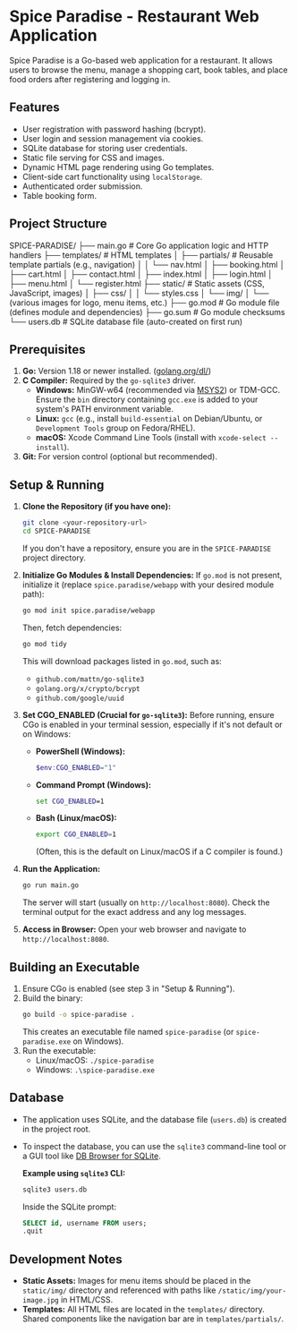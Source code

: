 # Spice Paradise - Restaurant Web Application

Spice Paradise is a Go-based web application for a restaurant. It allows users to browse the menu, manage a shopping cart, book tables, and place food orders after registering and logging in.

## Features

*   User registration with password hashing (bcrypt).
*   User login and session management via cookies.
*   SQLite database for storing user credentials.
*   Static file serving for CSS and images.
*   Dynamic HTML page rendering using Go templates.
*   Client-side cart functionality using `localStorage`.
*   Authenticated order submission.
*   Table booking form.

## Project Structure

SPICE-PARADISE/
├── main.go # Core Go application logic and HTTP handlers
├── templates/ # HTML templates
│ ├── partials/ # Reusable template partials (e.g., navigation)
│ │ └── nav.html
│ ├── booking.html
│ ├── cart.html
│ ├── contact.html
│ ├── index.html
│ ├── login.html
│ ├── menu.html
│ └── register.html
├── static/ # Static assets (CSS, JavaScript, images)
│ ├── css/
│ │ └── styles.css
│ └── img/
│ └── (various images for logo, menu items, etc.)
├── go.mod # Go module file (defines module and dependencies)
├── go.sum # Go module checksums
└── users.db # SQLite database file (auto-created on first run)


## Prerequisites

1.  **Go:** Version 1.18 or newer installed. ([golang.org/dl/](https://golang.org/dl/))
2.  **C Compiler:** Required by the `go-sqlite3` driver.
    *   **Windows:** MinGW-w64 (recommended via [MSYS2](https://www.msys2.org/)) or TDM-GCC. Ensure the `bin` directory containing `gcc.exe` is added to your system's PATH environment variable.
    *   **Linux:** `gcc` (e.g., install `build-essential` on Debian/Ubuntu, or `Development Tools` group on Fedora/RHEL).
    *   **macOS:** Xcode Command Line Tools (install with `xcode-select --install`).
3.  **Git:** For version control (optional but recommended).

## Setup & Running

1.  **Clone the Repository (if you have one):**
    ```bash
    git clone <your-repository-url>
    cd SPICE-PARADISE
    ```
    If you don't have a repository, ensure you are in the `SPICE-PARADISE` project directory.

2.  **Initialize Go Modules & Install Dependencies:**
    If `go.mod` is not present, initialize it (replace `spice.paradise/webapp` with your desired module path):
    ```bash
    go mod init spice.paradise/webapp
    ```
    Then, fetch dependencies:
    ```bash
    go mod tidy
    ```
    This will download packages listed in `go.mod`, such as:
    *   `github.com/mattn/go-sqlite3`
    *   `golang.org/x/crypto/bcrypt`
    *   `github.com/google/uuid`

3.  **Set CGO_ENABLED (Crucial for `go-sqlite3`):**
    Before running, ensure CGo is enabled in your terminal session, especially if it's not default or on Windows:
    *   **PowerShell (Windows):**
        ```powershell
        $env:CGO_ENABLED="1"
        ```
    *   **Command Prompt (Windows):**
        ```cmd
        set CGO_ENABLED=1
        ```
    *   **Bash (Linux/macOS):**
        ```bash
        export CGO_ENABLED=1
        ```
        (Often, this is the default on Linux/macOS if a C compiler is found.)

4.  **Run the Application:**
    ```bash
    go run main.go
    ```
    The server will start (usually on `http://localhost:8080`). Check the terminal output for the exact address and any log messages.

5.  **Access in Browser:**
    Open your web browser and navigate to `http://localhost:8080`.

## Building an Executable

1.  Ensure CGo is enabled (see step 3 in "Setup & Running").
2.  Build the binary:
    ```bash
    go build -o spice-paradise .
    ```
    This creates an executable file named `spice-paradise` (or `spice-paradise.exe` on Windows).
3.  Run the executable:
    *   Linux/macOS: `./spice-paradise`
    *   Windows: `.\spice-paradise.exe`

## Database

*   The application uses SQLite, and the database file (`users.db`) is created in the project root.
*   To inspect the database, you can use the `sqlite3` command-line tool or a GUI tool like [DB Browser for SQLite](https://sqlitebrowser.org/).

    **Example using `sqlite3` CLI:**
    ```bash
    sqlite3 users.db
    ```
    Inside the SQLite prompt:
    ```sql
    SELECT id, username FROM users;
    .quit
    ```

## Development Notes

*   **Static Assets:** Images for menu items should be placed in the `static/img/` directory and referenced with paths like `/static/img/your-image.jpg` in HTML/CSS.
*   **Templates:** All HTML files are located in the `templates/` directory. Shared components like the navigation bar are in `templates/partials/`.